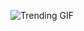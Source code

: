 
<!-- GIF_SECTION -->
![Trending GIF](https://media0.giphy.com/media/v1.Y2lkPThiYjIxNzcyMjB1NXNmNmZzeDJwMmZqdWtnYWk2NDFncXEzNmx5MThzNjZkdHg5ZyZlcD12MV9naWZzX3NlYXJjaCZjdD1n/RClGu1eVAdt2dmXQKI/giphy.gif)
<!-- END_GIF_SECTION -->
